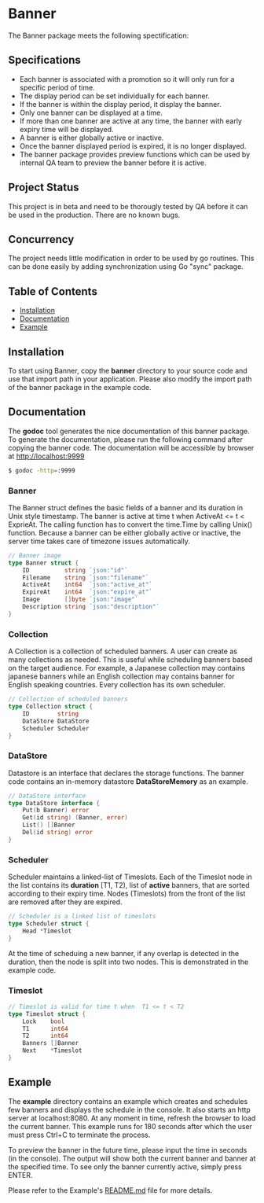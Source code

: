 Banner
======

The Banner package meets the following spectification:


## Specifications

* Each banner is associated with a promotion so it will only run for a specific period of time.
* The display period can be set individually for each banner.
* If the banner is within the display period, it display the banner.
* Only one banner can be displayed at a time.
* If more than one banner are active at any time, the banner with early expiry time will be displayed.
* A banner is either globally active or inactive.
* Once the banner displayed period is expired, it is no longer displayed.
* The banner package provides preview functions which can be used by internal QA team to preview the banner before it is active.


## Project Status
This project is in beta and need to be thorougly tested by QA before it can be used in the production.  There are no known bugs. 

## Concurrency
The project needs little modification in order to be used by go routines. This can be done easily by adding synchronization using Go "sync" package.


## Table of Contents

- [Installation](#installation)
- [Documentation](#documentation)
- [Example](#example)


## Installation
To start using Banner, copy the **banner** directory to your source code and use that import path in your application. Please also modify the import path of the banner package in the example code.


## Documentation
The **godoc** tool generates the nice documentation of this banner package.  To generate the documentation, please run the following command after copying the banner code. The documentation will be accessible by browser at [http://localhost:9999][http://localhost:9999]

[http://localhost:9999]: http://localhost:9999

```sh
$ godoc -http=:9999 
```
### Banner

The Banner struct defines the basic fields of a banner and its duration in Unix style timestamp. The banner is active at time t when ActiveAt <= t < ExprieAt. The calling function has to convert the time.Time by calling Unix() function. Because a banner can be either globally active or inactive, the server time takes care of timezone issues automatically.

```go
// Banner image
type Banner struct {
	ID          string `json:"id"`
	Filename    string `json:"filename"`
	ActiveAt    int64  `json:"active_at"`
	ExpireAt    int64  `json:"expire_at"`
	Image       []byte `json:"image"`
	Description string `json:"description"`
}
```

### Collection

A Collection is a collection of scheduled banners. A user can create as many collections as needed.  This is useful while scheduling banners based on the target audience.  For example, a Japanese collection may contains japanese banners while an English collection may contains banner for English speaking countries. Every collection has its own scheduler.

```go
// Collection of scheduled banners
type Collection struct {
	ID        string
	DataStore DataStore
	Scheduler Scheduler
}
```

### DataStore
Datastore is an interface that declares the storage functions. The banner code contains an in-memory datastore **DataStoreMemory** as an example.

```go
// DataStore interface
type DataStore interface {
	Put(b Banner) error
	Get(id string) (Banner, error)
	List() []Banner
	Del(id string) error
}
```

### Scheduler

Scheduler maintains a linked-list of Timeslots. Each of the Timeslot node in the list contains its **duration** [T1, T2), list of **active** banners, that are sorted according to their expiry time. Nodes (Timeslots) from the front of the list are removed after they are expired.

```go
// Scheduler is a linked list of timeslots
type Scheduler struct {
	Head *Timeslot
}
```

At the time of scheduing a new banner, if any overlap is detected in the duration, then the node is split into two nodes.  This is demonstrated in the example code.

### Timeslot

```go
// Timeslot is valid for time t when  T1 <= t < T2
type Timeslot struct {
	Lock    bool
	T1      int64
	T2      int64
	Banners []Banner
	Next    *Timeslot
}

```



## Example
The **example** directory contains an example which creates and schedules few banners and displays the schedule in the console.  It also starts an http server at localhost:8080. At any moment in time, refresh the browser to load the current banner.  This example runs for 180 seconds after which the user must press Ctrl+C to terminate the process.

To preview the banner in the future time, please input the time in seconds (in the console).  The output will show both the current banner and banner at the specified time.  To see only the banner currently active, simply press ENTER.

Please refer to the Example's [README.md][example-readme] file for more details.

[example-readme]: example/README.md



